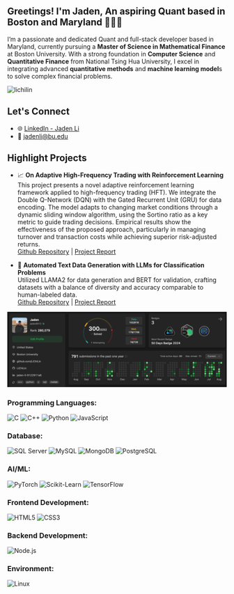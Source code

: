 ## Greetings! I'm Jaden, An aspiring Quant based in Boston and Maryland 🧑🏻‍💻 </h1>

I’m a passionate and dedicated Quant and full-stack developer based in Maryland, currently pursuing a **Master of Science in Mathematical Finance** at Boston University. With a strong foundation in **Computer Science** and **Quantitative Finance** from National Tsing Hua University, I excel in integrating advanced **quantitative methods** and **machine learning model**s to solve complex financial problems.</h3>

<p align="left"> <img src="https://komarev.com/ghpvc/?username=lichilin&label=Profile%20views&color=0e75b6&style=flat" alt="lichilin" /> </p>

## Let's Connect
- 🌐 [LinkedIn - Jaden Li](https://www.linkedin.com/in/jaden-li-9122911a6/)
- 📧 jadenli@bu.edu

## Highlight Projects
- 📈 **On Adaptive High-Frequency Trading with Reinforcement Learning**  
  This project presents a novel adaptive reinforcement learning framework applied to high-frequency trading (HFT). We integrate the Double Q-Network (DQN) with the Gated Recurrent Unit (GRU) for data encoding. The model adapts to changing market conditions through a dynamic sliding window algorithm, using the Sortino ratio as a key metric to guide trading decisions. Empirical results show the effectiveness of the proposed approach, particularly in managing turnover and transaction costs while achieving superior risk-adjusted returns.  
  [Github Repository](#) | [Project Report](#)

- 🤖 **Automated Text Data Generation with LLMs for Classification Problems**  
  Utilized LLAMA2 for data generation and BERT for validation, crafting datasets with a balance of diversity and accuracy comparable to human-labeled data.  
  [Github Repository](#) | [Project Report](#)


![LeetCode Stats](https://github.com/LiChiLin/LiChiLin/blob/main/assets/leetcode.png)

### Programming Languages:
![C](https://img.shields.io/badge/C-%2300599C.svg?style=for-the-badge&logo=c&logoColor=white)
![C++](https://img.shields.io/badge/C++-%2300599C.svg?style=for-the-badge&logo=c%2B%2B&logoColor=white)
![Python](https://img.shields.io/badge/Python-%2314354C.svg?style=for-the-badge&logo=python&logoColor=white)
![JavaScript](https://img.shields.io/badge/JavaScript-%23F7DF1E.svg?style=for-the-badge&logo=javascript&logoColor=black)

### Database:
![SQL Server](https://img.shields.io/badge/Microsoft_SQL_Server-CC2927?style=for-the-badge&logo=microsoft-sql-server&logoColor=white)
![MySQL](https://img.shields.io/badge/MySQL-4479A1?style=for-the-badge&logo=mysql&logoColor=white)
![MongoDB](https://img.shields.io/badge/MongoDB-%2347A248.svg?style=for-the-badge&logo=mongodb&logoColor=white)
![PostgreSQL](https://img.shields.io/badge/PostgreSQL-%23336791.svg?style=for-the-badge&logo=postgresql&logoColor=white)

### AI/ML:
![PyTorch](https://img.shields.io/badge/PyTorch-%23EE4C2C.svg?style=for-the-badge&logo=pytorch&logoColor=white)
![Scikit-Learn](https://img.shields.io/badge/scikit_learn-%23F7931E.svg?style=for-the-badge&logo=scikit-learn&logoColor=white)
![TensorFlow](https://img.shields.io/badge/TensorFlow-%23FF6F00.svg?style=for-the-badge&logo=tensorflow&logoColor=white)

### Frontend Development:
![HTML5](https://img.shields.io/badge/HTML5-%23E34F26.svg?style=for-the-badge&logo=html5&logoColor=white)
![CSS3](https://img.shields.io/badge/CSS3-%231572B6.svg?style=for-the-badge&logo=css3&logoColor=white)

### Backend Development:
![Node.js](https://img.shields.io/badge/Node.js-%23339933.svg?style=for-the-badge&logo=nodedotjs&logoColor=white)

### Environment:
![Linux](https://img.shields.io/badge/Linux-%23FCC624.svg?style=for-the-badge&logo=linux&logoColor=black)
